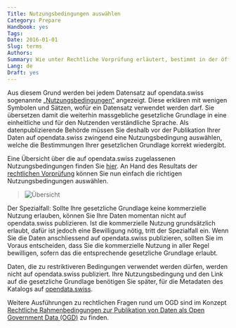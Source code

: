 ```yaml
---
Title: Nutzungsbedingungen auswählen
Category: Prepare
Handbook: yes
Tags:
Date: 2016-01-01
Slug: terms
Authors:
Summary: Wie unter Rechtliche Vorprüfung erläutert, bestimmt in der öffentlichen Verwaltung in aller Regel eine gesetzliche Grundlage, unter welchen Bedingungen ein Datensatz verwendet werden darf. Für die Nutzenden dieser Daten, sind die Gesetze und Verordnungen jedoch häufig schwierig zu verstehen. Ausserdem ist es angesichts der Vielfalt an Gesetzen nicht einfach, die Übersicht zu bewahren.
Lang: de
Draft: yes
---
```


Aus diesem Grund werden bei jedem Datensatz auf opendata.swiss sogenannte [„Nutzungsbedingungen“](https://opendata.swiss/de/terms-of-use/) angezeigt. Diese erklären mit wenigen Symbolen und Sätzen, wofür ein Datensatz verwendet werden darf. Sie übersetzen damit die weiterhin massgebliche gesetzliche Grundlage in eine einheitliche und für den Nutzenden verständliche Sprache. Als datenpublizierende Behörde müssen Sie deshalb vor der Publikation Ihrer Daten auf opendata.swiss zwingend eine Nutzungsbedingung auswählen, welche die Bestimmungen Ihrer gesetzlichen Grundlage korrekt wiedergibt.

Eine Übersicht über die auf opendata.swiss zugelassenen Nutzungsbedingungen finden Sie [hier](https://opendata.swiss/de/terms-of-use/). An Hand des Resultats der [rechtlichen Vorprüfung](/de/prepare/frameworks) können Sie nun einfach die richtigen Nutzungsbedingungen auswählen.

> ![Übersicht](../../images/prepare-terms-overview.png)

Der Spezialfall: Sollte Ihre gesetzliche Grundlage keine kommerzielle Nutzung erlauben, können Sie Ihre Daten momentan nicht auf opendata.swiss publizieren. Ist die kommerzielle Nutzung grundsätzlich erlaubt, dafür ist jedoch eine Bewilligung nötig, tritt der Spezialfall ein. Wenn Sie die Daten anschliessend auf opendata.swiss publizieren, sollten Sie im Voraus entscheiden, dass Sie die kommerzielle Nutzung in aller Regel bewilligen, sofern das die entsprechende gesetzliche Grundlage erlaubt.

Daten, die zu restriktiveren Bedingungen verwendet werden dürfen, werden nicht auf opendata.swiss publiziert. Ihre Nutzungsbedingung und den Link auf die gesetzliche Grundlage benötigen Sie später, für die Metadaten des Katalogs auf [opendata.swiss](http://opendata.swiss).

Weitere Ausführungen zu rechtlichen Fragen rund um OGD sind im Konzept [Rechtliche Rahmenbedingungen zur Publikation von Daten als Open Government Data (OGD)](/de/library/konzept-rechtliche-rahmen) zu finden.
